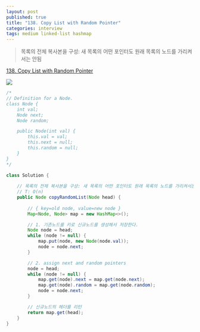 ```yaml
---
layout: post
published: true
title: "138. Copy List with Random Pointer"
categories: interview
tags: medium linked-list hashmap
---
```


> 목록의 전체 복사본을 구성: 새 목록의 어떤 포인터도 원래 목록의 노드를 가리켜서는 안됨

[138. Copy List with Random Pointer](https://leetcode.com/problems/copy-list-with-random-pointer/)

![](https://assets.leetcode.com/uploads/2019/12/18/e1.png)

```java
/*
// Definition for a Node.
class Node {
    int val;
    Node next;
    Node random;

    public Node(int val) {
        this.val = val;
        this.next = null;
        this.random = null;
    }
}
*/

class Solution {
    
    // 목록의 전체 복사본을 구성: 새 목록의 어떤 포인터도 원래 목록의 노드를 가리켜서는 안됨
    // T: O(n)
    public Node copyRandomList(Node head) {
        
        // { key=old node, value=new node }
        Map<Node, Node> map = new HashMap<>();

        // 1. 기존노드를 키로 신규노드를 생성해서 저장한다.
        Node node = head;
        while (node != null) {
            map.put(node, new Node(node.val));
            node = node.next;
        }

        // 2. assign next and random pointers
        node = head;
        while (node != null) {
            map.get(node).next = map.get(node.next);
            map.get(node).random = map.get(node.random);
            node = node.next;
        }

        // 신규노드의 헤더를 리턴
        return map.get(head);
    }
}
```